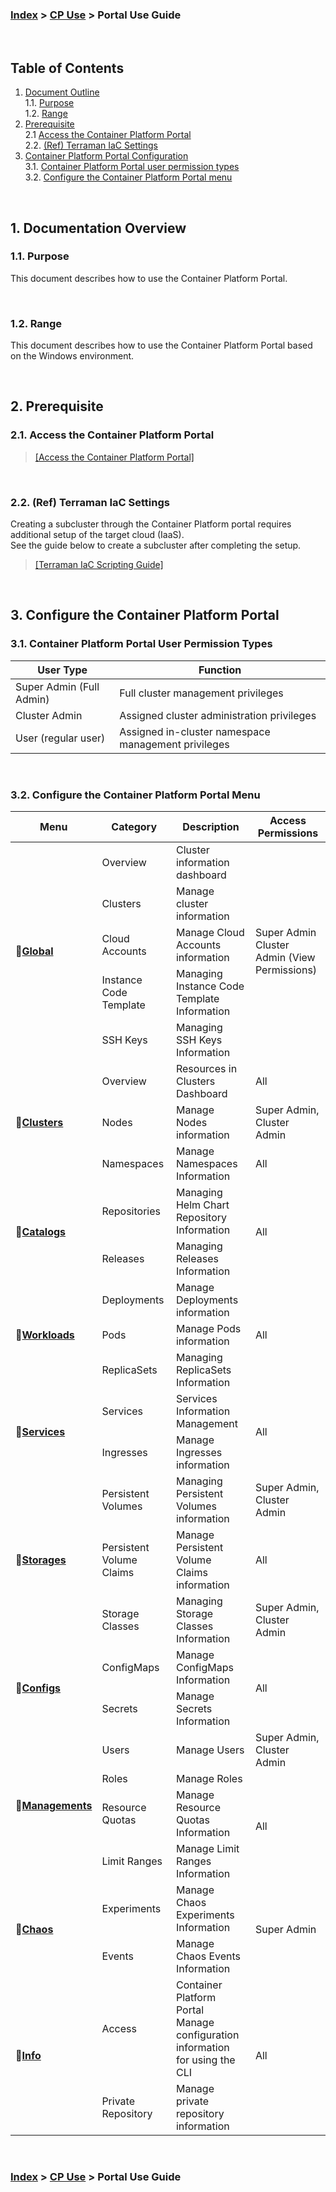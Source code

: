 ### [Index](https://github.com/K-PaaS/cp-guide-eng) > [CP Use](../Readme.md) >  Portal Use Guide

<br>

## Table of Contents

1. [Document Outline](#1)  
   1.1. [Purpose](#1-1)  
   1.2. [Range](#1-2)  
2. [Prerequisite](#2)  
   2.1  [Access the Container Platform Portal](#2-1)  
   2.2. [(Ref) Terraman IaC Settings](#2-2)    
3. [Container Platform Portal Configuration](#3)   
   3.1. [Container Platform Portal user permission types](#3-1)  
   3.2. [Configure the Container Platform Portal menu](#3-2)    


<br>

## <div id='1'/> 1. Documentation Overview

### <div id='1-1'/> 1.1. Purpose
This document describes how to use the Container Platform Portal.

<br>

### <div id='1-2'/> 1.2. Range
This document describes how to use the Container Platform Portal based on the Windows environment.

<br>

## <div id='2'>2. Prerequisite

### <div id='2-1'>2.1. Access the Container Platform Portal
> [[Access the Container Platform Portal]](./cp-portal-use-guide-access.md)

<br>

### <div id='2-2'>2.2. (Ref) Terraman IaC Settings
Creating a subcluster through the Container Platform portal requires additional setup of the target cloud (IaaS). <br>
See the guide below to create a subcluster after completing the setup.
> [[Terraman IaC Scripting Guide]](../../use-guide/terraman/cp-terraman-guide.md)

<br>



## <div id='3'/> 3. Configure the Container Platform Portal
### <div id='3-1'/> 3.1. Container Platform Portal User Permission Types
| <center>User Type</center> | <center>Function</center> |
| :--- | :--- | 
| Super Admin (Full Admin) | Full cluster management privileges |
| Cluster Admin | Assigned cluster administration privileges |
| User (regular user) | Assigned in-cluster namespace management privileges |

<br>

### <div id='3-2'/> 3.2. Configure the Container Platform Portal Menu

<table>
<thead>
  <tr>
    <th>Menu</th>
    <th>Category</th>
    <th>Description</th>
    <th>Access Permissions</th>
  </tr>
</thead>
<tbody>
  <tr>
    <td rowspan="5">🔗<a href="./cp-portal-use-guide-global.md"><b>Global</b></a></td>
    <td>Overview</td>
    <td>Cluster information dashboard</td>
    <td rowspan="5">Super Admin <br> Cluster Admin (View Permissions)</td>
  </tr>
  <tr>
    <td>Clusters</td>
    <td>Manage cluster information</td>
  </tr>
  <tr>
    <td>Cloud Accounts</td>
    <td>Manage Cloud Accounts information</td>
  </tr>
  <tr>
    <td>Instance Code Template</td>
    <td>Managing Instance Code Template Information</td>
  </tr>
  <tr>
    <td>SSH Keys</td>
    <td>Managing SSH Keys Information</td>
  </tr>   
  <tr>
    <td rowspan="3">🔗<a href="./cp-portal-use-guide-clusters.md"><b>Clusters</b></a></td>
    <td>Overview</td>
    <td>Resources in Clusters Dashboard</td>
    <td>All</td>
  </tr>
  <tr>
    <td>Nodes</td>
    <td>Manage Nodes information</td>
    <td>Super Admin, Cluster Admin</td>
  </tr>
  <tr>
    <td>Namespaces</td>
    <td>Manage Namespaces Information</td>
    <td>All</td>
  </tr>
  <tr>
    <td rowspan="2">🔗<a href="./cp-portal-use-guide-catalogs.md"><b>Catalogs</b></a></td>
    <td>Repositories</td>
    <td>Managing Helm Chart Repository Information</td>
    <td rowspan="2">All</td>
  </tr>
  <tr>
    <td>Releases</td>
    <td>Managing Releases Information</td>
  </tr>  
  <tr>
    <td rowspan="3">🔗<a href="./cp-portal-use-guide-workloads.md"><b>Workloads</b></a></td>
    <td>Deployments</td>
    <td>Manage Deployments information</td>
    <td rowspan="3">All</td>
  </tr>
  <tr>
    <td>Pods</td>
    <td>Manage Pods information</td>
  </tr>
  <tr>
    <td>ReplicaSets</td>
    <td>Managing ReplicaSets Information</td>
  </tr>
  <tr>
    <td rowspan="2">🔗<a href="./cp-portal-use-guide-services.md"><b>Services</b></a></td>
    <td>Services</td>
    <td>Services Information Management</td>
    <td rowspan="2">All</td>
  </tr>
  <tr>
    <td>Ingresses</td>
    <td> Manage Ingresses information</td>
  </tr>
  <tr>
    <td rowspan="3">🔗<a href="./cp-portal-use-guide-storages.md"><b>Storages</b></a></td>
    <td>Persistent Volumes</td>
    <td>Managing Persistent Volumes information</td>
    <td>Super Admin, Cluster Admin</td>
  </tr>
  <tr>
    <td>Persistent Volume Claims</td>
    <td>Manage Persistent Volume Claims information</td>
    <td>All</td>
  </tr>
  <tr>
    <td>Storage Classes</td>
    <td>Managing Storage Classes Information</td>
    <td>Super Admin, Cluster Admin</td>
  </tr>
 <tr>
    <td rowspan="2">🔗<a href="./cp-portal-use-guide-configs.md"><b>Configs</b></a></td>
    <td>ConfigMaps</td>
    <td> Manage ConfigMaps Information</td>
    <td rowspan="2">All</td>
  </tr>
  <tr>
    <td>Secrets</td>
    <td>Manage Secrets Information</td>
  </tr>
  <tr>
    <td rowspan="4">🔗<a href="./cp-portal-use-guide-managements.md"><b>Managements</b></a></td>
    <td>Users</td>
    <td>Manage Users</td>
    <td>Super Admin, Cluster Admin</td>
  </tr>
  <tr>
    <td>Roles</td>
    <td>Manage Roles</td>
    <td rowspan="3">All</td>
  </tr>
  <tr>
    <td>Resource Quotas</td>
    <td>Manage Resource Quotas Information</td>
  </tr>
  <tr>
    <td>Limit Ranges</td>
    <td>Manage Limit Ranges Information</td>
  </tr>
  <tr>
    <td rowspan="2">🔗<a href="./cp-portal-use-guide-chaos.md"><b>Chaos</b></a></td>
    <td>Experiments</td>
    <td>Manage Chaos Experiments Information</td>
    <td rowspan="2">Super Admin</td>
  </tr>
  <tr>
    <td>Events</td>
    <td>Manage Chaos Events Information</td>
  </tr>   
  <tr>
    <td rowspan="2">🔗<a href="./cp-portal-use-guide-info.md"><b>Info</b></a></td>
    <td>Access</td>
    <td>Container Platform Portal <br>Manage configuration information for using the CLI</td>
    <td rowspan="2">All</td>
  </tr>
  <tr>
    <td>Private Repository</td>
    <td>Manage private repository information</td>
  </tr>
</tbody>
</table>

<br>


### [Index](https://github.com/K-PaaS/cp-guide-eng) > [CP Use](../Readme.md) >  Portal Use Guide











